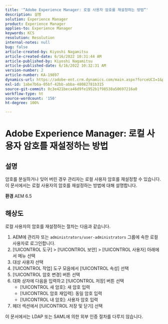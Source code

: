 ```yaml
---
title: '“Adobe Experience Manager: 로컬 사용자 암호를 재설정하는 방법”'
description: 설명
solution: Experience Manager
product: Experience Manager
applies-to: Experience Manager
keywords: KCS
resolution: Resolution
internal-notes: null
bug: false
article-created-by: Kiyoshi Nagamitsu
article-created-date: 6/16/2022 10:31:44 AM
article-published-by: Kiyoshi Nagamitsu
article-published-date: 6/16/2022 10:32:31 AM
version-number: 2
article-number: KA-19897
dynamics-url: https://adobe-ent.crm.dynamics.com/main.aspx?forceUCI=1&pagetype=entityrecord&etn=knowledgearticle&id=d07c5e7f-5fed-ec11-bb3d-000d3a5c4890
exl-id: 1abe7b6a-05bf-42bb-abba-48082781b315
source-git-commit: 0c3e421beca46d9fe1952b1f98538a50697216a0
workflow-type: ht
source-wordcount: '150'
ht-degree: 100%

---
```


# Adobe Experience Manager: 로컬 사용자 암호를 재설정하는 방법

## 설명


암호를 분실하거나 잊어 버린 경우 관리자는 로컬 사용자 암호를 재설정할 수 있습니다.
이 문서에서는 로컬 사용자의 암호를 재설정하는 방법에 대해 설명합니다.

<b>환경</b>
AEM 6.5


## 해상도


로컬 사용자의 암호를 재설정하는 절차는 다음과 같습니다.

1. AEM에 관리자 또는 `administrators/user-administrators` 그룹에 속한 로컬 사용자로 로그인합니다.
2. [!UICONTROL 도구] > [!UICONTROL 보안] > [!UICONTROL 사용자] 아래에서 메뉴 선택
3. 대상 사용자 선택
4. [!UICONTROL 작업] 도구 모음에서 [!UICONTROL 속성] 선택
5. [!UICONTROL 암호 변경] 버튼 선택
6. 대화 상자에 다음을 입력하고 [!UICONTROL 저장] 버튼 선택
   - [!UICONTROL 새 암호]: 새 암호 입력
   - [!UICONTROL 암호 재입력]: 동일 암호 입력
   - [!UICONTROL 내 암호]: 사용자 암호 입력
7. 헤더 섹션에서 [!UICONTROL 저장 및 닫기] 선택

이 문서에서는 LDAP 또는 SAML에 의한 외부 인증 절차를 다루지 않습니다.
